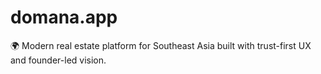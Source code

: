 # domana.app
🌍 Modern real estate platform for Southeast Asia built with trust-first UX and founder-led vision.
